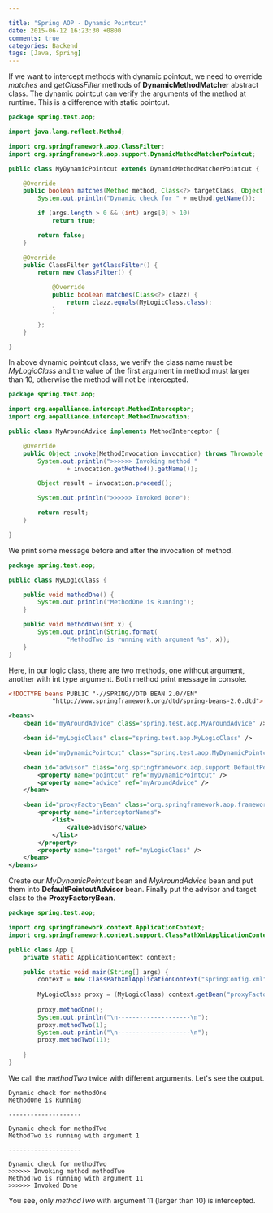 ```yaml
---

title: "Spring AOP - Dynamic Pointcut"
date: 2015-06-12 16:23:30 +0800
comments: true
categories: Backend
tags: [Java, Spring]
---
```

If we want to intercept methods with dynamic pointcut, we need to override *matches* and *getClassFilter* methods of **DynamicMethodMatcher** abstract class. The dynamic pointcut can verify the arguments of the method at runtime. This is a difference with static pointcut.

<!-- more -->
``` java MyDynamicPointcut.java
package spring.test.aop;

import java.lang.reflect.Method;

import org.springframework.aop.ClassFilter;
import org.springframework.aop.support.DynamicMethodMatcherPointcut;

public class MyDynamicPointcut extends DynamicMethodMatcherPointcut {

	@Override
	public boolean matches(Method method, Class<?> targetClass, Object[] args) {
		System.out.println("Dynamic check for " + method.getName());

		if (args.length > 0 && (int) args[0] > 10)
			return true;

		return false;
	}

	@Override
	public ClassFilter getClassFilter() {
		return new ClassFilter() {

			@Override
			public boolean matches(Class<?> clazz) {
				return clazz.equals(MyLogicClass.class);
			}

		};
	}

}

```
In above dynamic pointcut class, we verify the class name must be *MyLogicClass* and the value of the first argument in method must larger than 10, otherwise the method will not be intercepted.

``` java MyAroundAdvice.java
package spring.test.aop;

import org.aopalliance.intercept.MethodInterceptor;
import org.aopalliance.intercept.MethodInvocation;

public class MyAroundAdvice implements MethodInterceptor {

	@Override
	public Object invoke(MethodInvocation invocation) throws Throwable {
		System.out.println(">>>>>> Invoking method "
				+ invocation.getMethod().getName());

		Object result = invocation.proceed();

		System.out.println(">>>>>> Invoked Done");

		return result;
	}

}
```
We print some message before and after the invocation of method.

``` java MyLogicClass
package spring.test.aop;

public class MyLogicClass {

	public void methodOne() {
		System.out.println("MethodOne is Running");
	}

	public void methodTwo(int x) {
		System.out.println(String.format(
				"MethodTwo is running with argument %s", x));
	}
}
```

Here, in our logic class, there are two methods, one without argument, another with int type argument. Both method print message in console.

``` xml springConfig.xml
<!DOCTYPE beans PUBLIC "-//SPRING//DTD BEAN 2.0//EN"
			"http://www.springframework.org/dtd/spring-beans-2.0.dtd">

<beans>
	<bean id="myAroundAdvice" class="spring.test.aop.MyAroundAdvice" />

	<bean id="myLogicClass" class="spring.test.aop.MyLogicClass" />

	<bean id="myDynamicPointcut" class="spring.test.aop.MyDynamicPointcut" />

	<bean id="advisor" class="org.springframework.aop.support.DefaultPointcutAdvisor">
		<property name="pointcut" ref="myDynamicPointcut" />
		<property name="advice" ref="myAroundAdvice" />
	</bean>

	<bean id="proxyFactoryBean" class="org.springframework.aop.framework.ProxyFactoryBean">
		<property name="interceptorNames">
			<list>
				<value>advisor</value>
			</list>
		</property>
		<property name="target" ref="myLogicClass" />
	</bean>
</beans>
```
Create our *MyDynamicPointcut* bean and *MyAroundAdvice* bean and put them into **DefaultPointcutAdvisor** bean. Finally put the advisor and target class to the **ProxyFactoryBean**.

``` java App.java
package spring.test.aop;

import org.springframework.context.ApplicationContext;
import org.springframework.context.support.ClassPathXmlApplicationContext;

public class App {
	private static ApplicationContext context;

	public static void main(String[] args) {
		context = new ClassPathXmlApplicationContext("springConfig.xml");
		
		MyLogicClass proxy = (MyLogicClass) context.getBean("proxyFactoryBean");
		
		proxy.methodOne();
		System.out.println("\n--------------------\n");
		proxy.methodTwo(1);
		System.out.println("\n--------------------\n");
		proxy.methodTwo(11);
	
	}
}
```
We call the *methodTwo* twice with different arguments. Let's see the output.

	Dynamic check for methodOne
	MethodOne is Running

	--------------------

	Dynamic check for methodTwo
	MethodTwo is running with argument 1

	--------------------

	Dynamic check for methodTwo
	>>>>>> Invoking method methodTwo
	MethodTwo is running with argument 11
	>>>>>> Invoked Done
	
You see, only *methodTwo* with argument 11 (larger than 10) is intercepted.